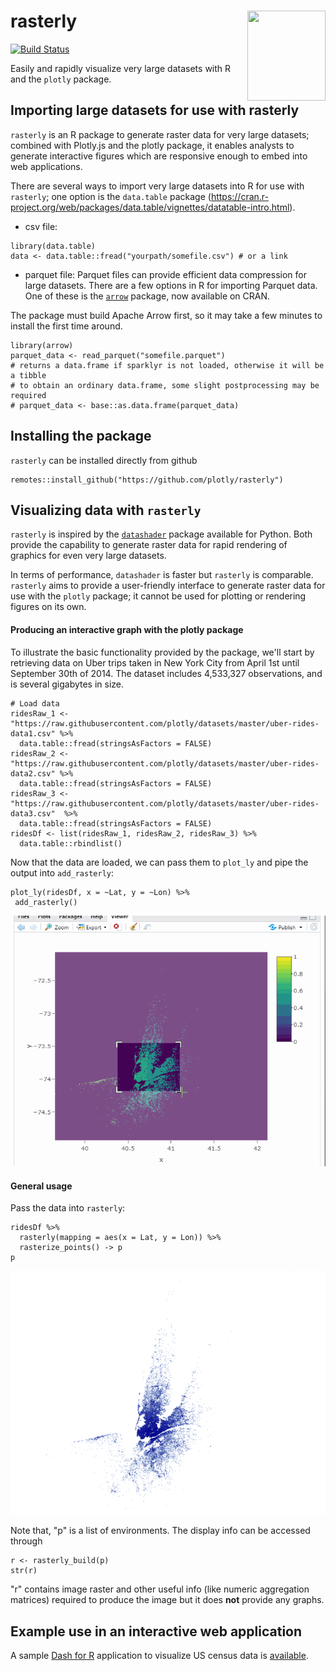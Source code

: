 # rasterly <img src="https://user-images.githubusercontent.com/9809798/67056539-75d75200-f11a-11e9-9b62-2b62a349a45b.jpg" align="right" height="144" width="124.8">

[![Build Status](https://travis-ci.org/z267xu/rasterly.svg?branch=master)](https://travis-ci.org/z267xu/rasterly)

Easily and rapidly visualize very large datasets with R and the `plotly` package.

## Importing large datasets for use with rasterly

`rasterly` is an R package to generate raster data for very large datasets; combined with Plotly.js and the plotly package, it enables analysts to generate interactive figures which are responsive enough to embed into web applications.

There are several ways to import very large datasets into R for use with `rasterly`; one option is the `data.table` package (https://cran.r-project.org/web/packages/data.table/vignettes/datatable-intro.html).

* csv file:
```
library(data.table)
data <- data.table::fread("yourpath/somefile.csv") # or a link
```

* parquet file:
Parquet files can provide efficient data compression for large datasets. There are a few options in R for importing Parquet data. One of these is the [`arrow`](https://cran.r-project.org/web/packages/arrow/index.html) package, now available on CRAN.

The package must build Apache Arrow first, so it may take a few minutes to install the first time around.

```
library(arrow)
parquet_data <- read_parquet("somefile.parquet")
# returns a data.frame if sparklyr is not loaded, otherwise it will be a tibble
# to obtain an ordinary data.frame, some slight postprocessing may be required
# parquet_data <- base::as.data.frame(parquet_data)
```

## Installing the package

`rasterly` can be installed directly from github
```
remotes::install_github("https://github.com/plotly/rasterly")
```

## Visualizing data with `rasterly`

`rasterly` is inspired by the [`datashader`](http://datashader.org/getting_started/index.html) package available for Python. Both provide the capability to generate raster data for rapid rendering of graphics for even very large datasets.

In terms of performance, `datashader` is faster but `rasterly` is comparable. `rasterly` aims to provide a user-friendly interface to generate raster data for use with the `plotly` package; it cannot be used for plotting or rendering figures on its own.

#### Producing an interactive graph with the plotly package

To illustrate the basic functionality provided by the package, we'll start by retrieving data on Uber trips taken in New York City from April 1st until September 30th of 2014. The dataset includes 4,533,327 observations, and is several gigabytes in size.

```
# Load data
ridesRaw_1 <- "https://raw.githubusercontent.com/plotly/datasets/master/uber-rides-data1.csv" %>%
  data.table::fread(stringsAsFactors = FALSE)
ridesRaw_2 <- "https://raw.githubusercontent.com/plotly/datasets/master/uber-rides-data2.csv" %>%
  data.table::fread(stringsAsFactors = FALSE)
ridesRaw_3 <- "https://raw.githubusercontent.com/plotly/datasets/master/uber-rides-data3.csv"  %>%
  data.table::fread(stringsAsFactors = FALSE)
ridesDf <- list(ridesRaw_1, ridesRaw_2, ridesRaw_3) %>%
  data.table::rbindlist()
```

Now that the data are loaded, we can pass them to `plot_ly` and pipe the output into `add_rasterly`:

```
plot_ly(ridesDf, x = ~Lat, y = ~Lon) %>%
 add_rasterly()
```
![](man/figures/add_rasterizer.gif)

#### General usage

Pass the data into `rasterly`:
```
ridesDf %>%
  rasterly(mapping = aes(x = Lat, y = Lon)) %>%
  rasterize_points() -> p
p
```
![](man/figures/grid_rasterizer.png)

Note that, "p" is a list of environments. The display info can be accessed through
```
r <- rasterly_build(p)
str(r)
```
"r" contains image raster and other useful info (like numeric aggregation matrices) required to produce the image but it does **not** provide any graphs.

## Example use in an interactive web application

A sample [Dash for R](https://github.com/plotly/dashR) application to visualize US census data is [available](https://github.com/plotly/rasterly/tree/master/apps/UScensus).
